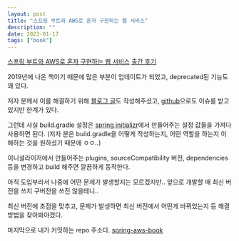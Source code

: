 ```yaml
---
layout: post
title: "스프링 부트와 AWS로 혼자 구현하는 웹 서비스"
description: ""
date: 2023-01-17
tags: ["book"]
---
```


<a href="http://www.yes24.com/Product/Goods/83849117">스프링 부트와 AWS로 혼자 구현하는 웹 서비스</a> <a href="https://jojoldu.tistory.com/463">출간 후기</a>

2019년에 나온 책이기 때문에 많은 부분이 업데이트가 되었고, deprecated된 기능도 꽤 있다.

저자 분께서 이를 해결하기 위해 <a href="https://jojoldu.tistory.com/539">블로그 글</a>도 작성해주셨고, <a href="https://github.com/jojoldu/freelec-springboot2-webservice/issues">github</a>으로도 이슈를 받고 있지만 한계가 있다.

그런데 사실 build.gradle 설정은 <a href="https://start.spring.io/">spring initializr</a>에서 만들어주는 설정 값들을 가져다 사용하면 된다. (저자 분은 build.gradle을 어떻게 작성하는지, 어떤 역할을 하는지 이해하는 것을 원하셨기 때문에 ㅇㅇ..)

이니셜라이저에서 만들어주는 plugins, sourceCompatibility 버전, dependencies 등을 변경하고 build 해주면 깔끔하게 동작한다.

아직 도입부라서 나중에 어떤 문제가 발생할지는 모르겠지만.. 앞으로 개발할 때 최신 버전을 쓰지 구버전을 쓰진 않을테니..

최신 버전에 초점을 맞추고, 문제가 발생하면 최신 버전에서 어떤게 바뀌었는지 등 해결 방법을 찾아봐야겠다.

마지막으로 내가 커밋하는 repo 주소다. <a href="https://github.com/hyuunnn/spring-aws-book">spring-aws-book</a>
